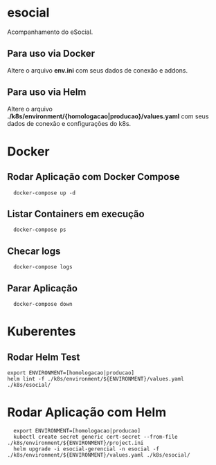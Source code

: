 # esocial
Acompanhamento do eSocial.

## Para uso via Docker
Altere o arquivo **env.ini** com seus dados de conexão e addons. 

## Para uso via Helm
Altere o arquivo **./k8s/environment/{homologacao|producao}/values.yaml** com seus dados de conexão e configurações do k8s. 

# Docker
## Rodar Aplicação com Docker Compose

```shell
  docker-compose up -d
```

## Listar Containers em execução
```shell
  docker-compose ps
```

## Checar logs
```shell
  docker-compose logs
```

## Parar Aplicação
```shell
  docker-compose down
```

# Kuberentes
## Rodar Helm Test

```shell
export ENVIRONMENT=[homologacao|producao]
helm lint -f ./k8s/environment/${ENVIRONMENT}/values.yaml ./k8s/esocial/
```

# Rodar Aplicação com Helm

```shell
  export ENVIRONMENT=[homologacao|producao]
  kubectl create secret generic cert-secret --from-file ./k8s/environment/${ENVIRONMENT}/project.ini
  helm upgrade -i esocial-gerencial -n esocial -f ./k8s/environment/${ENVIRONMENT}/values.yaml ./k8s/esocial/  
```
